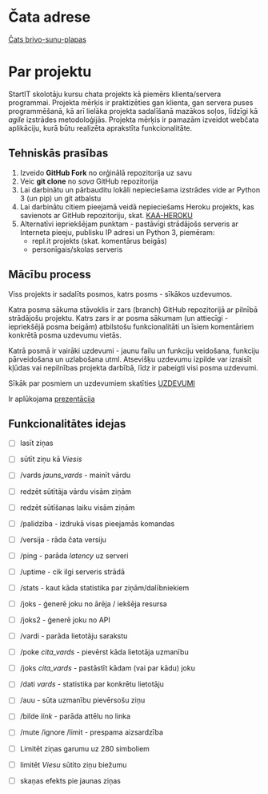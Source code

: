 # Čata adrese

[Čats brivo-sunu-plapas](http://vauvau.herokuapp.com/)

# Par projektu

StartIT skolotāju kursu chata projekts kā piemērs klienta/servera programmai.
Projekta mērķis ir praktizēties gan klienta, gan servera puses programmēšanā, kā arī lielāka projekta sadalīšanā mazākos soļos, līdzīgi kā *agile* izstrādes metodoloģijās.
Projekta mērķis ir pamazām izveidot webčata aplikāciju, kurā būtu realizēta aprakstīta funkcionalitāte.

## Tehniskās prasības

1. Izveido **GitHub Fork** no orģinālā repozitorija uz savu
1. Veic **git clone** no *sava* GitHub repozitorija
1. Lai darbinātu un pārbauditu lokāli nepieciešama izstrādes vide ar Python 3 (un pip) un git atbalstu
1. Lai darbinātu citiem pieejamā veidā nepieciešams Heroku projekts, kas savienots ar GitHub repozitoriju, skat. [KAA-HEROKU](KAA-HEROKU.md)
1. Alternatīvi iepriekšējam punktam - pastāvīgi strādājošs serveris ar Interneta pieeju, publisku IP adresi un Python 3, piemēram:
   - repl.it projekts (skat. komentārus beigās)
   - personīgais/skolas serveris

## Mācību process

Viss projekts ir sadalīts posmos, katrs posms - sīkākos uzdevumos.

Katra posma sākuma stāvoklis ir zars (branch) GitHub repozitorijā ar pilnībā strādājošu projektu. Katrs zars ir ar posma sākumam (un attiecīgi - iepriekšējā posma beigām) atbilstošu funkcionalitāti un īsiem komentāriem konkrētā posma uzdevumu vietās.

Katrā posmā ir vairāki uzdevumi - jaunu failu un funkciju veidošana, funkciju pārveidošana un uzlabošana utml. Atsevišķu uzdevumu izpilde var izraisīt kļūdas vai nepilnības projekta darbībā, līdz ir pabeigti visi posma uzdevumi.

Sīkāk par posmiem un uzdevumiem skatīties [UZDEVUMI](UZDEVUMI.md)

Ir aplūkojama [prezentācija](https://gitpitch.com/startitfonds/startit-chats)

## Funkcionalitātes idejas

- [ ] lasīt ziņas
- [ ] sūtīt ziņu kā *Viesis*
- [ ] /vards *jauns_vards* - mainīt vārdu
- [ ] redzēt sūtītāja vārdu visām ziņām
- [ ] redzēt sūtīšanas laiku visām ziņām
- [ ] /palidziba - izdrukā visas pieejamās komandas
- [ ] /versija - rāda čata versiju
- [ ] /ping - parāda *latency* uz serveri
- [ ] /uptime - cik ilgi serveris strādā
- [ ] /stats - kaut kāda statistika par ziņām/dalībniekiem
- [ ] /joks - ģenerē joku no ārēja / iekšēja resursa
- [ ] /joks2 - ģenerē joku no API
- [ ] /vardi - parāda lietotāju sarakstu
- [ ] /poke *cita_vards* - pievērst kāda lietotāja uzmanību
- [ ] /joks *cita_vards* - pastāstīt kādam (vai par kādu) joku
- [ ] /dati *vards* - statistika par konkrētu lietotāju
- [ ] /auu - sūta uzmanību pievērsošu ziņu
- [ ] /bilde *link* - parāda attēlu no linka
- [ ] /mute /ignore /limit - prespama aizsardzība
- [ ] Limitēt ziņas garumu uz 280 simboliem
- [ ] limitēt *Viesu* sūtito ziņu biežumu
- [ ] skaņas efekts pie jaunas ziņas

